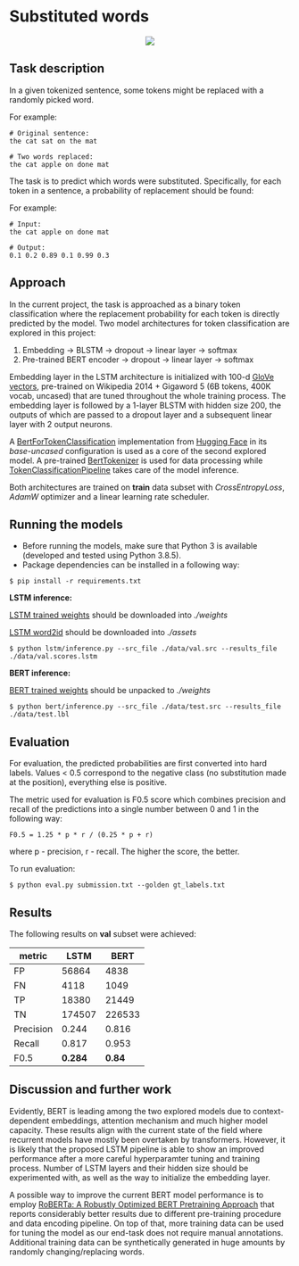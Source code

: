 # Substituted words

<p align="center">
  <img src="https://imgs.xkcd.com/comics/horse.png" />
</p>

## Task description

In a given tokenized sentence, some tokens might be replaced with a randomly picked word.

For example:

```
# Original sentence:
the cat sat on the mat

# Two words replaced:
the cat apple on done mat
```

The task is to predict which words were substituted. Specifically, for each token in a sentence, a probability of replacement should be found:

For example:

```
# Input:
the cat apple on done mat

# Output:
0.1 0.2 0.89 0.1 0.99 0.3
```


## Approach

In the current project, the task is approached as a binary token classification where the replacement probability for each token is directly
predicted by the model.
Two model architectures for token classification are explored in this project:

  1. Embedding -> BLSTM -> dropout -> linear layer -> softmax
  2. Pre-trained BERT encoder -> dropout -> linear layer -> softmax

Embedding layer in the LSTM architecture is initialized with 100-d [GloVe vectors](https://nlp.stanford.edu/projects/glove/),
pre-trained on Wikipedia 2014 + Gigaword 5 (6B tokens, 400K vocab, uncased) that are tuned throughout the whole training process.
The embedding layer is followed by a 1-layer BLSTM with hidden size 200, the outputs of which are passed to a dropout layer and a subsequent
linear layer with 2 output neurons.

A [BertForTokenClassification](https://huggingface.co/transformers/model_doc/bert.html?highlight=bertfortokenclassification#bertfortokenclassification)
implementation from [Hugging Face](https://huggingface.co/) in its *base-uncased* configuration is used as a core of the second explored model.
A pre-trained [BertTokenizer](https://huggingface.co/transformers/model_doc/bert.html?highlight=berttokenizer#transformers.BertTokenizer) is used for
data processing while [TokenClassificationPipeline](https://huggingface.co/transformers/main_classes/pipelines.html?highlight=tokenclassificationpipeline#transformers.TokenClassificationPipeline)
takes care of the model inference.

Both architectures are trained on **train** data subset with *CrossEntropyLoss*, *AdamW* optimizer and a linear learning rate scheduler.


## Running the models

* Before running the models, make sure that Python 3 is available (developed and tested using Python 3.8.5).
* Package dependencies can be installed in a following way:
```
$ pip install -r requirements.txt
```

**LSTM inference:**

[LSTM trained weights](https://drive.google.com/file/d/1yMbI4XNHF1lY0uKMeSUBzJnYCScKjUaQ/view?usp=sharing) should be downloaded into *./weights*

[LSTM word2id](https://drive.google.com/file/d/18eH5mbRtD8DDLR345k46bqbuz8Su7_ws/view?usp=sharing) should be downloaded into *./assets*

    $ python lstm/inference.py --src_file ./data/val.src --results_file ./data/val.scores.lstm


**BERT inference:**

[BERT trained weights](https://drive.google.com/file/d/1wsodiKWNmcponvVttC5OQ4v-h47daEwg/view?usp=sharing) should be unpacked to *./weights*

    $ python bert/inference.py --src_file ./data/test.src --results_file ./data/test.lbl



## Evaluation

For evaluation, the predicted probabilities are first converted into hard labels. Values < 0.5 correspond to the negative class (no substitution
made at the position), everything else is positive.

The metric used for evaluation is F0.5 score which combines precision and recall of the predictions into a single number between 0 and 1 in the following way:
```
F0.5 = 1.25 * p * r / (0.25 * p + r)
```
where p - precision, r - recall. The higher the score, the better.

To run evaluation:

    $ python eval.py submission.txt --golden gt_labels.txt


## Results

The following results on **val** subset were achieved:

 metric | LSTM | BERT
------- | ---- | ---- 
FP | 56864 | 4838
FN | 4118 | 1049 
TP | 18380 | 21449 
TN | 174507 | 226533 
Precision | 0.244 | 0.816
Recall | 0.817 | 0.953 
F0.5 | **0.284** | **0.84** 


## Discussion and further work

Evidently, BERT is leading among the two explored models due to context-dependent embeddings, attention mechanism and much higher model capacity. These results align with the current state of the field where recurrent models have mostly been overtaken by transformers. However, it is likely that the proposed LSTM pipeline is able to show an improved performance after a more careful hyperparamter tuning and training process. Number of LSTM layers and their hidden size should be experimented with, as well as the way to initialize the embedding layer.

A possible way to improve the current BERT model performance is to employ [RoBERTa: A Robustly Optimized BERT Pretraining Approach](https://arxiv.org/pdf/1907.11692.pdf) that reports considerably better results due to different pre-training procedure and data encoding pipeline. On top of that, more training data can be used for tuning the model as our end-task does not require manual annotations. Additional training data can be synthetically generated in huge amounts by randomly changing/replacing words.
